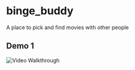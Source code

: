 # binge_buddy

A place to pick and find movies with other people

## Demo 1

<img src='https://i.imgur.com/hsUhnPL.mp4' title='Video Walkthrough' width='' alt='Video Walkthrough' />
